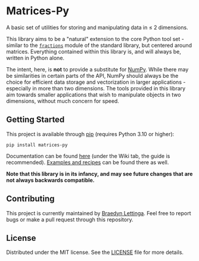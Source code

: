 # Matrices-Py

A basic set of utilities for storing and manipulating data in ≤ 2 dimensions.

This library aims to be a "natural" extension to the core Python tool set - similar to the [`fractions`](https://docs.python.org/3/library/fractions.html) module of the standard library, but centered around matrices. Everything contained within this library is, and will always be, written in Python alone.

The intent, here, is **not** to provide a substitute for [NumPy](https://numpy.org/). While there may be similarities in certain parts of the API, NumPy should always be the choice for efficient data storage and vectorization in larger applications - especially in more than two dimensions. The tools provided in this library aim towards smaller applications that wish to manipulate objects in two dimensions, without much concern for speed.

## Getting Started

This project is available through [pip](https://pip.pypa.io/en/stable/) (requires Python 3.10 or higher):

```
pip install matrices-py
```

Documentation can be found [here](https://github.com/braedynl/matrices-py/wiki) (under the Wiki tab, the guide is recommended). [Examples and recipes](https://github.com/braedynl/matrices-py/wiki/Examples-and-Recipes) can be found there as well.

**Note that this library is in its infancy, and may see future changes that are not always backwards compatible.**

## Contributing

This project is currently maintained by [Braedyn Lettinga](https://github.com/braedynl). Feel free to report bugs or make a pull request through this repository.

## License

Distributed under the MIT license. See the [LICENSE](https://github.com/braedynl/matrices-py/blob/main/LICENSE) file for more details.
